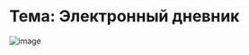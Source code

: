 # Тема: Электронный дневник
![image](https://github.com/DzhigaDzhiga/No-Private-Life/assets/144116592/b2ce136a-c16b-4126-bb12-e0794f404094)
